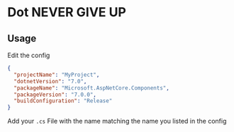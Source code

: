 # Dot NEVER GIVE UP

## Usage

Edit the config

```json
{
  "projectName": "MyProject",
  "dotnetVersion": "7.0",
  "packageName": "Microsoft.AspNetCore.Components",
  "packageVersion": "7.0.0",
  "buildConfiguration": "Release"
}
```

Add your `.cs` File with the name matching the name you listed in the config
